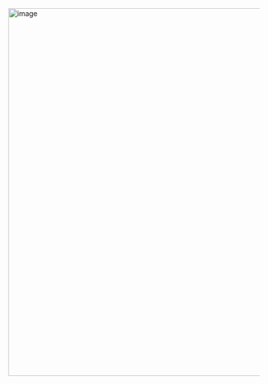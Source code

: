 <img width="852" height="737" alt="image" src="https://github.com/user-attachments/assets/9bba6f0d-2ce0-4fab-8778-7990dcea7637" />

